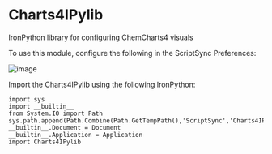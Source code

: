 # Charts4IPylib
IronPython library for configuring ChemCharts4 visuals

To use this module, configure the following in the ScriptSync Preferences:

![image](https://user-images.githubusercontent.com/46694342/198631923-d7cccca5-5074-49e3-9879-7f07a8797fe6.png)

Import the Charts4IPylib using the following IronPython:

```
import sys
import __builtin__
from System.IO import Path
sys.path.append(Path.Combine(Path.GetTempPath(),'ScriptSync','Charts4IPylib'))
__builtin__.Document = Document
__builtin__.Application = Application
import Charts4IPylib
```
